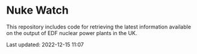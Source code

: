 # Nuke Watch

This repository includes code for retrieving the latest information available on the output of EDF nuclear power plants in the UK.

Last updated: 2022-12-15 11:07